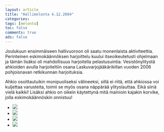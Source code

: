 ```yaml
--- 
layout: article 
title: "Hallimelonta 4.12.2004" 
categories: 
tags: [melonta]
toc: false 
comments: true 
ads: false 
--- 
```


Joulukuun ensimmäiseen hallivuoroon oli saatu monenlaista aktiviteettia.
Perinteinen eskimokäännöksen harjoittelu kuului itseoikeutetusti
ohjelmaan ja tämän lisäksi oli mahdollisuus harjoitella pelastusuintia.
Vesistönylitystä ahkioiden avulla harjoiteltiin osana
Laskuvarjojääkärikillan vuoden 2006 pohjoisnavan retkikunnan
harjoituksia.

Ahkio osoittautuikin monipuoliseksi välineeksi, sillä ei riitä, että
ahkiossa voi kuljettaa varusteita, toimii se myös osana näppärää
ylityslauttaa. Eikä siinä vielä kaikki! Lisäksi ahkio on oikein
käytettynä mitä mainioin kajakin korvike, jolla eskimokäännöskin
onnistuu!

<div class="image-gallery">

-   [![](/Media/Default/ImageGalleries/hallimelonta-4.12.2004/Thumbnails/melontahallimelonta_01b.jpg)](/Media/Default/ImageGalleries/hallimelonta-4.12.2004/melontahallimelonta_01b.jpg)
-   [![](/Media/Default/ImageGalleries/hallimelonta-4.12.2004/Thumbnails/melontahallimelonta_02b.jpg)](/Media/Default/ImageGalleries/hallimelonta-4.12.2004/melontahallimelonta_02b.jpg)
-   [![](/Media/Default/ImageGalleries/hallimelonta-4.12.2004/Thumbnails/melontahallimelonta_03b.jpg)](/Media/Default/ImageGalleries/hallimelonta-4.12.2004/melontahallimelonta_03b.jpg)
-   [![](/Media/Default/ImageGalleries/hallimelonta-4.12.2004/Thumbnails/melontahallimelonta_04b.jpg)](/Media/Default/ImageGalleries/hallimelonta-4.12.2004/melontahallimelonta_04b.jpg)

</div>
